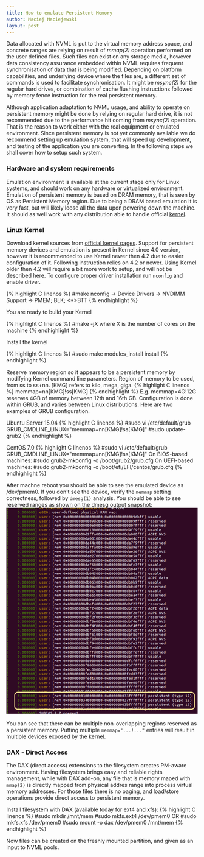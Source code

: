```yaml
---
title: How to emulate Persistent Memory
author: Maciej Maciejewski
layout: post
---
```

Data allocated with NVML is put to the virtual memory address space, and concrete ranges are relying on result of *mmap(2)* operation performed on the user defined files.
Such files can exist on any storage media, however data consistency assurance embedded within NVML requires frequent synchronisation of data that is being modified.
Depending on platform capabilities, and underlying device where the files are, a different set of commands is used to facilitate synchronisation.
It might be *msync(2)* for the regular hard drives, or combination of cache flushing instructions followed by memory fence instruction for the real persistent memory.

Although application adaptation to NVML usage, and ability to operate on persistent memory might be done by relying on regular hard drive, it is not recommended due to the performance hit coming from *msync(2)* operation.
That is the reason to work either with the real equipment or emulated environment. Since persistent memory is not yet commonly available we do recommend setting up emulation system, that will speed up development, and testing of the application you are converting. In the following steps we shall cover how to setup such system.

### Hardware and system requirements
Emulation environment is available at the current stage only for Linux systems, and should work on any hardware or virtualized environment. Emulation of persistent memory is based on DRAM memory, that is seen by OS as Persistent Memory region. Due to being a DRAM based emulation it is very fast, but will likely loose all the data upon powering down the machine.
It should as well work with any distribution able to handle official [kernel](https://www.kernel.org/).

### Linux Kernel
Download kernel sources from [official kernel pages](https://www.kernel.org/).
Support for persistent memory devices and emulation is present in Kernel since 4.0 version, however it is recommended to use Kernel newer then 4.2 due to easier configuration of it. Following instruction relies on 4.2 or newer. Using Kernel older then 4.2 will require a bit more work to setup, and will not be described here. 
To configure proper driver installation run `nconfig` and enable driver.

{% highlight C linenos %}
#make nconfig
	-> Device Drivers -> NVDIMM Support ->
			<M>PMEM; <M>BLK; <*>BTT
{% endhighlight %}

You are ready to build your Kernel

{% highlight C linenos %}
#make -jX
	where X is the number of cores on the machine
{% endhighlight %}

Install the kernel

{% highlight C linenos %}
#sudo make modules_install install
{% endhighlight %}

Reserve memory region so it appears to be a persistent memory by modifying Kernel command line parameters.
Region of memory to be used, from ss to ss+nn. [KMG] refers to kilo, mega, giga.
{% highlight C linenos %}
memmap=nn[KMG]!ss[KMG]
{% endhighlight %}
E.g. memmap=4G!12G reserves 4GB of memory between 12th and 16th GB.
Configuration is done within GRUB, and varies between Linux distributions. 
Here are two examples of GRUB configuration.

Ubuntu Server 15.04
{% highlight C linenos %}
#sudo vi /etc/default/grub
GRUB_CMDLINE_LINUX="memmap=nn[KMG]!ss[KMG]"
#sudo update-grub2
{% endhighlight %}

CentOS 7.0
{% highlight C linenos %}
#sudo vi /etc/default/grub
GRUB_CMDLINE_LINUX="memmap=nn[KMG]!ss[KMG]"
On BIOS-based machines:
#sudo grub2-mkconfig -o /boot/grub2/grub.cfg
On UEFI-based machines:
#sudo grub2-mkconfig -o /boot/efi/EFI/centos/grub.cfg
{% endhighlight %}

After machne reboot you should be able to see the emulated device as /dev/pmem0.
If you don't see the device, verify the `memmap` setting correctness, followed by `dmesg(1)` analysis. You should be able to see reserved ranges as shown on the dmesg output snapshot:
![dmesg](/assets/dmesg.png)

You can see that there can be multiple non-overlapping regions reserved as a persistent memory. Putting multiple `memmap="...!..."` entries will result in multiple devices exposed by the kernel.

### DAX - Direct Access
The DAX (direct access) extensions to the filesystem creates PM-aware environment.
Having filesystem brings easy and reliable rights management, while with DAX add-on, any file that is memory maped with `mmap(2)` is directly mapped from physical addres range into process virtual memory addresses.
For those files there is no paging, and load/store operations provide direct access to persistent memory.

Install filesystem with DAX (available today for ext4 and xfs):
{% highlight C linenos %}
#sudo mkdir /mnt/mem
#sudo mkfs.ext4 /dev/pmem0    OR    #sudo mkfs.xfs /dev/pmem0
#sudo mount -o dax /dev/pmem0 /mnt/mem
{% endhighlight %}

Now files can be created on the freshly mounted partition, and given as an input to NVML pools.

